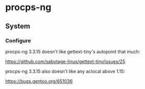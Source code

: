 # procps-ng

## System

### Configure
procps-ng 3.3.15 doesn't like gettext-tiny's autopoint that much:

<https://github.com/sabotage-linux/gettext-tiny/issues/25>

procps-ng 3.3.15 also doesn't like any aclocal above 1.15:

<https://bugs.gentoo.org/651036>
